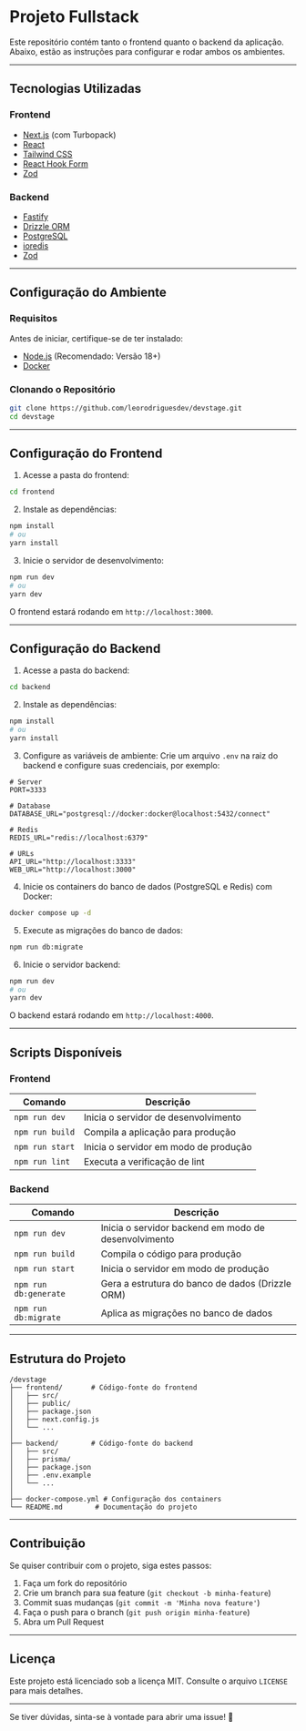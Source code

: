 # Projeto Fullstack

Este repositório contém tanto o frontend quanto o backend da aplicação. Abaixo, estão as instruções para configurar e rodar ambos os ambientes.

---

## Tecnologias Utilizadas

### Frontend
- [Next.js](https://nextjs.org/) (com Turbopack)
- [React](https://react.dev/)
- [Tailwind CSS](https://tailwindcss.com/)
- [React Hook Form](https://react-hook-form.com/)
- [Zod](https://zod.dev/)

### Backend
- [Fastify](https://www.fastify.io/)
- [Drizzle ORM](https://orm.drizzle.team/)
- [PostgreSQL](https://www.postgresql.org/)
- [ioredis](https://github.com/luin/ioredis)
- [Zod](https://zod.dev/)

---

## Configuração do Ambiente

### Requisitos
Antes de iniciar, certifique-se de ter instalado:
- [Node.js](https://nodejs.org/) (Recomendado: Versão 18+)
- [Docker](https://www.docker.com/)

### Clonando o Repositório
```bash
git clone https://github.com/leorodriguesdev/devstage.git
cd devstage
```

---

## Configuração do Frontend

1. Acesse a pasta do frontend:
```bash
cd frontend
```

2. Instale as dependências:
```bash
npm install
# ou
yarn install
```

3. Inicie o servidor de desenvolvimento:
```bash
npm run dev
# ou
yarn dev
```

O frontend estará rodando em `http://localhost:3000`.

---

## Configuração do Backend

1. Acesse a pasta do backend:
```bash
cd backend
```

2. Instale as dependências:
```bash
npm install
# ou
yarn install
```

3. Configure as variáveis de ambiente:
Crie um arquivo `.env` na raiz do backend e configure suas credenciais, por exemplo:
```env
# Server
PORT=3333

# Database
DATABASE_URL="postgresql://docker:docker@localhost:5432/connect"

# Redis
REDIS_URL="redis://localhost:6379"

# URLs
API_URL="http://localhost:3333"
WEB_URL="http://localhost:3000"
```

4. Inicie os containers do banco de dados (PostgreSQL e Redis) com Docker:
```bash
docker compose up -d
```

5. Execute as migrações do banco de dados:
```bash
npm run db:migrate
```

6. Inicie o servidor backend:
```bash
npm run dev
# ou
yarn dev
```

O backend estará rodando em `http://localhost:4000`.

---

## Scripts Disponíveis

### Frontend
| Comando          | Descrição |
|------------------|------------|
| `npm run dev`   | Inicia o servidor de desenvolvimento |
| `npm run build` | Compila a aplicação para produção |
| `npm run start` | Inicia o servidor em modo de produção |
| `npm run lint`  | Executa a verificação de lint |

### Backend
| Comando            | Descrição |
|--------------------|------------|
| `npm run dev`     | Inicia o servidor backend em modo de desenvolvimento |
| `npm run build`   | Compila o código para produção |
| `npm run start`   | Inicia o servidor em modo de produção |
| `npm run db:generate` | Gera a estrutura do banco de dados (Drizzle ORM) |
| `npm run db:migrate`  | Aplica as migrações no banco de dados |

---

## Estrutura do Projeto
```
/devstage
├── frontend/       # Código-fonte do frontend
│   ├── src/
│   ├── public/
│   ├── package.json
│   ├── next.config.js
│   └── ...
│
├── backend/        # Código-fonte do backend
│   ├── src/
│   ├── prisma/
│   ├── package.json
│   ├── .env.example
│   └── ...
│
├── docker-compose.yml # Configuração dos containers
└── README.md        # Documentação do projeto
```

---

## Contribuição
Se quiser contribuir com o projeto, siga estes passos:

1. Faça um fork do repositório
2. Crie um branch para sua feature (`git checkout -b minha-feature`)
3. Commit suas mudanças (`git commit -m 'Minha nova feature'`)
4. Faça o push para o branch (`git push origin minha-feature`)
5. Abra um Pull Request

---

## Licença
Este projeto está licenciado sob a licença MIT. Consulte o arquivo `LICENSE` para mais detalhes.

---

Se tiver dúvidas, sinta-se à vontade para abrir uma issue! 🚀

